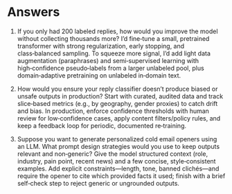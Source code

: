 # Answers

1) If you only had 200 labeled replies, how would you improve the model without collecting thousands more?
I’d fine‑tune a small, pretrained transformer with strong regularization, early stopping, and class‑balanced sampling. To squeeze more signal, I’d add light data augmentation (paraphrases) and semi‑supervised learning with high‑confidence pseudo‑labels from a larger unlabeled pool, plus domain‑adaptive pretraining on unlabeled in‑domain text.

2) How would you ensure your reply classifier doesn’t produce biased or unsafe outputs in production?
Start with curated, audited data and track slice‑based metrics (e.g., by geography, gender proxies) to catch drift and bias. In production, enforce confidence thresholds with human review for low‑confidence cases, apply content filters/policy rules, and keep a feedback loop for periodic, documented re‑training.

3) Suppose you want to generate personalized cold email openers using an LLM. What prompt design strategies would you use to keep outputs relevant and non‑generic?
Give the model structured context (role, industry, pain point, recent news) and a few concise, style‑consistent examples. Add explicit constraints—length, tone, banned clichés—and require the opener to cite which provided facts it used; finish with a brief self‑check step to reject generic or ungrounded outputs.

